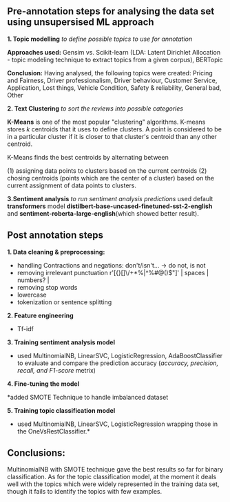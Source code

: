 ## Pre-annotation steps for analysing the data set using unsupersised ML approach

**1. Topic modelling** 
*to define  possible topics to use for annotation*

**Approaches used:**
Gensim vs. Scikit-learn (LDA: Latent Dirichlet Allocation - topic modeling technique to extract topics from a given corpus), BERTopic

**Conclusion:** Having analysed, the following topics were created:
Pricing and Fairness, Driver professionalism, Driver behaviour, Customer Service, Application, Lost things, Vehicle Condition,  Safety & reliability, General bad, Other

**2. Text Clustering**
*to sort the reviews into possible categories*

**K-Means** is one of the most popular "clustering" algorithms. K-means stores  $k$  centroids that it uses to define clusters. A point is considered to be in a particular cluster if it is closer to that cluster's centroid than any other centroid.

K-Means finds the best centroids by alternating between

(1) assigning data points to clusters based on the current centroids (2) chosing centroids (points which are the center of a cluster) based on the current assignment of data points to clusters.


**3.Sentiment analysis**
*to run sentiment analysis predictions*  used default **transformers** model **distilbert-base-uncased-finetuned-sst-2-english** and **sentiment-roberta-large-english**(which showed better result). 


## Post annotation steps

**1. Data cleaning & preprocessing:**
* handling Contractions and negations: don't/isn't... -> do not, is not
* removing irrelevant punctuation r'[{}\[\]\\\/\+\*%\|\^%#@\(\)\$\"]' | spaces | numbers? |
* removing stop words
* lowercase
* tokenization or sentence splitting

**2. Feature engineering**
* Tf-idf

**3. Training sentiment analysis model**
* used MultinomialNB, LinearSVC, LogisticRegression, AdaBoostClassifier to evaluate  and compare the prediction accuracy (*accuracy, precision, recall, and F1-score* metrix)

**4. Fine-tuning the model**

*added SMOTE Technique to handle imbalanced dataset

**5. Training topic classification model**
* used MultinomialNB, LinearSVC, LogisticRegression wrapping those in the OneVsRestClassifier.*


## Conclusions:
MultinomialNB with SMOTE technique gave the best results so far for binary classification. As for the topic classification model, at the moment it deals well with the topics which were widely represented in the training data set, though it fails to identify the topics with few examples. 